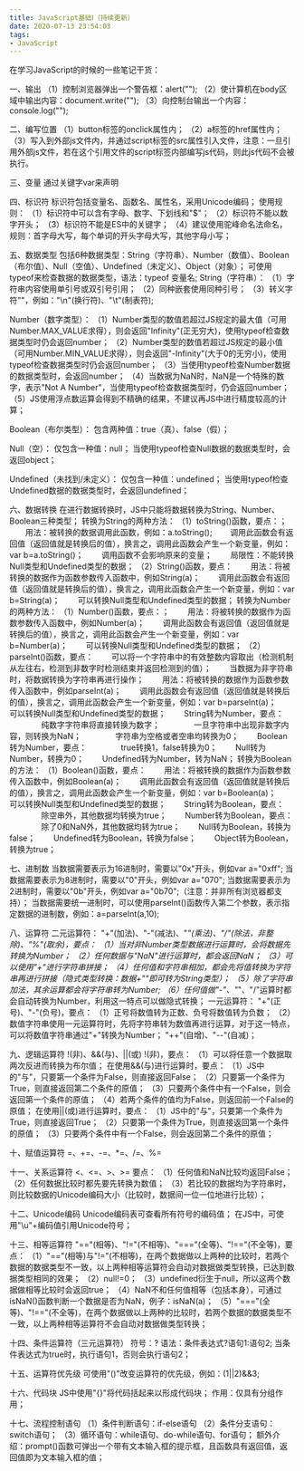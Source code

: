 ```yaml
---
title: JavaScript基础Ⅰ（持续更新）
date: 2020-07-13 23:54:03
tags:
- JavaScript
---
```

在学习JavaScript的时候的一些笔记干货：

一、输出
（1）控制浏览器弹出一个警告框：alert("");
（2）使计算机在body区域中输出内容：document.write("");
（3）向控制台输出一个内容：console.log("");

二、编写位置
（1）button标签的onclick属性内；
（2）a标签的href属性内；
（3）写入到外部js文件内，并通过script标签的src属性引入文件，注意：一旦引用外部js文件，若在这个引用文件的script标签内部编写js代码，则此js代码不会被执行。

三、变量
通过关键字var来声明

四、标识符
标识符包括变量名、函数名、属性名，采用Unicode编码；
使用规则：
（1）标识符中可以含有字母、数字、下划线和"$"；
（2）标识符不能以数字开头；
（3）标识符不能是ES中的关键字；
（4）建议使用驼峰命名法命名，规则：首字母大写，每个单词的开头字母大写，其他字母小写；

五、数据类型
包括6种数据类型：String（字符串）、Number（数值）、Boolean（布尔值）、Null（空值）、Undefined（未定义）、Object（对象）；
可使用typeof来检查数据的数据类型，语法：typeof 变量名;
String（字符串）：
（1）字符串内容使用单引号或双引号引用；
（2）同种嵌套使用同种引号；
（3）转义字符"\"，例如："\n"(换行符)、"\t"(制表符);

Number（数字类型）：
（1）Number类型的数值若超过JS规定的最大值（可用Number.MAX_VALUE求得），则会返回"Infinity"(正无穷大)，使用typeof检查数据类型时仍会返回number；
（2）Number类型的数值若超过JS规定的最小值（可用Number.MIN_VALUE求得），则会返回"-Infinity"(大于0的无穷小)，使用typeof检查数据类型时仍会返回number；
（3）当使用typeof检查Number数据的数据类型时，会返回number；
（4）当数据为NaN时，NaN是一个特殊的数字，表示"Not A Number"，当使用typeof检查数据类型时，仍会返回number；
（5）JS使用浮点数运算会得到不精确的结果，不建议再JS中进行精度较高的计算；

Boolean（布尔类型）：
包含两种值：true（真）、false（假）；

Null（空）：
仅包含一种值：null；
当使用typeof检查Null数据的数据类型时，会返回object；

Undefined（未找到/未定义）：
仅包含一种值：undefined；
当使用typeof检查Undefined数据的数据类型时，会返回undefined；

六、数据转换
在进行数据转换时，JS中只能将数据转换为String、Number、Boolean三种类型；
转换为String的两种方法：
（1）toString()函数，要点：；
&#8195;&#8195;用法：被转换的数据调用此函数，例如：a.toString();
&#8195;&#8195;调用此函数会有返回值（返回值就是转换后的值），换言之，调用此函数会产生一个新变量，例如：var b=a.toString()；
&#8195;&#8195;调用函数不会影响原来的变量；
&#8195;&#8195;局限性：不能转换Null类型和Undefined类型的数据；
（2）String()函数，要点：
&#8195;&#8195;用法：将被转换的数据作为函数参数传入函数中，例如String(a)；
&#8195;&#8195;调用此函数会有返回值（返回值就是转换后的值），换言之，调用此函数会产生一个新变量，例如：var b=String(a)；
&#8195;&#8195;可以转换Null类型和Undefined类型的数据；
转换为Number的两种方法：
（1）Number()函数，要点：；
&#8195;&#8195;用法：将被转换的数据作为函数参数传入函数中，例如Number(a)；
&#8195;&#8195;调用此函数会有返回值（返回值就是转换后的值），换言之，调用此函数会产生一个新变量，例如：var b=Number(a)；
&#8195;&#8195;可以转换Null类型和Undefined类型的数据；
（2）parseInt()函数，要点：
&#8195;&#8195;可以将一个字符串中的有效整数内容取出（检测机制从左往右，检测到非数字时检测结束并返回检测到的值）；
&#8195;&#8195;当数据为非字符串时，将数据转换为字符串再进行操作；
&#8195;&#8195;用法：将被转换的数据作为函数参数传入函数中，例如parseInt(a)；
&#8195;&#8195;调用此函数会有返回值（返回值就是转换后的值），换言之，调用此函数会产生一个新变量，例如：var b=parseInt(a)；
&#8195;&#8195;可以转换Null类型和Undefined类型的数据；
&#8195;&#8195;String转为Number，要点：
&#8195;&#8195;&#8195;&#8195;纯数字字符串将直接转换为数字；
&#8195;&#8195;&#8195;&#8195;一旦字符串中出现非数字内容，则转换为NaN；
&#8195;&#8195;&#8195;&#8195;字符串为空格或者空串均转换为0；
&#8195;&#8195;Boolean转为Number，要点：
&#8195;&#8195;&#8195;&#8195;true转换1，false转换为0；
&#8195;&#8195;Null转为Number，转换为0；
&#8195;&#8195;Undefined转为Number，转为NaN；
转换为Boolean的方法：
（1）Boolean()函数，要点：
&#8195;&#8195;用法：将被转换的数据作为函数参数传入函数中，例如Boolean(a)；
&#8195;&#8195;调用此函数会有返回值（返回值就是转换后的值），换言之，调用此函数会产生一个新变量，例如：var b=Boolean(a)；
&#8195;&#8195;可以转换Null类型和Undefined类型的数据；
&#8195;&#8195;String转为Boolean，要点：
&#8195;&#8195;&#8195;&#8195;除空串外，其他数据均转换为true；
&#8195;&#8195;Number转为Boolean，要点：
&#8195;&#8195;&#8195;&#8195;除了0和NaN外，其他数据均转为true；
&#8195;&#8195;Null转为Boolean，转换为false；
&#8195;&#8195;Undefined转为Boolean，转换为false；
&#8195;&#8195;Object转为Boolean，转换为true；

七、进制数
当数据需要表示为16进制时，需要以"0x"开头，例如var a="0xff";
当数据需要表示为8进制时，需要以"0"开头，例如var a="070";
当数据需要表示为2进制时，需要以"0b"开头，例如var a="0b70";（注意：并非所有浏览器都支持）；
当数据需要统一进制时，可以使用parseInt()函数传入第二个参数，表示指定数据的进制数，例如：a=parseInt(a,10);

八、运算符
二元运算符：
"+"(加法)、"-"(减法)、"*"(乘法)、"/"(除法，非整除)、"%"(取余)，要点：
（1）当对非Number类型数据进行运算时，会将数据先转换为Number；
（2）任何数据与"NaN"进行运算时，都会返回NaN；
（3）可以使用"+"进行字符串拼接；
（4）任何值和字符串相加，都会先将值转换为字符串再进行拼接（隐式类型转换：数据+""即可转为String类型）；
（5）除了字符串加法，其余运算都会将字符串转为Number;
（6）任何值做"-"、"*"、"/"运算时都会自动转换为Number，利用这一特点可以做隐式转换；
一元运算符：
"+"(正号)、"-"(负号)，要点：
（1）正号将数值转为正数、负号将数值转为负数；
（2）数值字符串使用一元运算符时，先将字符串转为数值再进行运算，对于这一特点，可以将数值字符串通过"+"转换为Number；
"++"(自增)、"--"(自减)；

九、逻辑运算符
!(非)、&&(与)、||(或)
!(非)，要点：
（1）可以将任意一个数据取两次反进而转换为布尔值；
在使用&&(与)进行运算时，要点：
（1）JS中的"与"，只要第一个条件为False，则直接返回False；
（2）只要第一个条件为True，则直接返回第二个条件的原值；
（3）只要两个条件中有一个False，则会返回第一个条件的原值；
（4）若两个条件的值均为False，则返回前一个False的原值；
在使用||(或)进行运算时，要点：
（1）JS中的"与"，只要第一个条件为True，则直接返回True；
（2）只要第一个条件为True，则直接返回第一个条件的原值；
（3）只要两个条件中有一个False，则会返回第二个条件的原值；

十、赋值运算符
=、+=、-=、*=、/=、%=

十一、关系运算符
<、<=、>、>=
要点：
（1）任何值和NaN比较均返回False；
（2）任何数据比较时都先要先转换为数值；
（3）若比较的数据均为字符串时，则比较数据的Unicode编码大小（比较时，数据间一位一位地进行比较）；

十二、Unicode编码
Unicode编码表可查看所有符号的编码值；
在JS中，可使用"\u"+编码值引用Unicode符号；

十三、相等运算符
"=="(相等)、"!="(不相等)、"==="(全等)、"!=="(不全等)，要点：
（1）"=="(相等)与"!="(不相等)，在两个数据做以上两种的比较时，若两个数据的数据类型不一致，以上两种相等运算符会自动对数据做类型转换，已达到数据类型相同的效果；
（2）null!=0；
（3）undefined衍生于null，所以这两个数据做相等比较时会返回true；
（4）NaN不和任何值相等（包括本身），可通过isNaN()函数判断一个数据是否为NaN，例子：isNaN(a)；
（5）"==="(全等)、"!=="(不全等)，在两个数据做以上两种的比较时，若两个数据的数据类型不一致，以上两种相等运算符不会自动对数据做类型转换；

十四、条件运算符（三元运算符）
符号：?
语法：条件表达式?语句1:语句2;
当条件表达式为true时，执行语句1，否则会执行语句2；

十五、运算符优先级
可使用"()"改变运算符的优先级，例如：(1||2)&&3;

十六、代码块
JS中使用"{}"将代码括起来以形成代码块；
作用：仅具有分组作用；

十七、流程控制语句
（1）条件判断语句：if-else语句
（2）条件分支语句：switch语句；
（3）循环语句：while语句、do-while语句、for语句；
额外介绍：prompt()函数可弹出一个带有文本输入框的提示框，且函数具有返回值，返回值即为文本输入框的值；